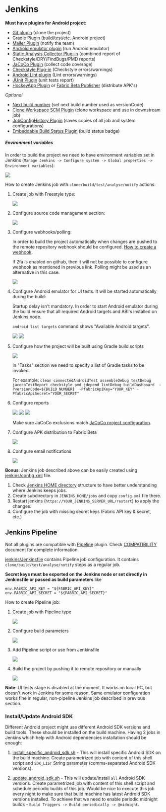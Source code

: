 # Jenkins

**Must have plugins for Android project:**

* [Git plugin](https://wiki.jenkins-ci.org/display/JENKINS/Git+Plugin) (clone the project)
* [Gradle Plugin](https://wiki.jenkins-ci.org/display/JENKINS/Gradle+Plugin) (build/test/etc. Android project)
* [Mailer Plugin](https://wiki.jenkins-ci.org/display/JENKINS/Mailer) (notify the team)
* [Android emulator plugin](https://wiki.jenkins-ci.org/display/JENKINS/Android+Emulator+Plugin) (run Android emulator)
* [Static Analysis Collector Plug-in](https://wiki.jenkins-ci.org/display/JENKINS/Static+Code+Analysis+Plug-ins) (combined report of Checkstyle/DRY/FindBugs/PMD reports) 
* [JaCoCo Plugin](https://wiki.jenkins-ci.org/display/JENKINS/JaCoCo+Plugin) (collect code coverage)
* [Checkstyle Plug-in](https://wiki.jenkins-ci.org/display/JENKINS/Checkstyle+Plugin) (Checkstyle errors/warnings)
* [Android Lint plugin](https://wiki.jenkins-ci.org/display/JENKINS/Android+Lint+Plugin) (Lint errors/warnings)
* [JUnit Plugin](https://wiki.jenkins-ci.org/display/JENKINS/JUnit+Plugin) (unit tests report)
* [HockeyApp Plugin](https://wiki.jenkins-ci.org/display/JENKINS/HockeyApp+Plugin) or [Fabric Beta Publisher](https://wiki.jenkins-ci.org/display/JENKINS/Fabric+Beta+Publisher+Plugin) (distribute APK's)

*Optional*

* [Next build number](https://wiki.jenkins-ci.org/display/JENKINS/Next+Build+Number+Plugin) (set next build number used as versionCode)
* [Clone Workspace SCM Plugin](https://wiki.jenkins-ci.org/display/JENKINS/Clone+Workspace+SCM+Plugin) (clone workspace and use in downstream job)
* [JobConfigHistory Plugin](https://wiki.jenkins-ci.org/display/JENKINS/JobConfigHistory+Plugin) (saves copies of all job and system configurations) 
* [Embeddable Build Status Plugin](https://wiki.jenkins-ci.org/display/JENKINS/Embeddable+Build+Status+Plugin) (build status badge)

##### Environment variables 

In order to build the project we need to have environment variables set in Jenkins (`Manage Jenkins -> Configure system -> Global properties -> Environment variables`):
 
 <img src="/screenshots/jenkins_env_variables.png">

 
How to create Jenkins job with `clone/build/test/analyse/notify` actions:

1. Create job with Freestyle type:

    <img src="/screenshots/freestyle_job_type.png">

2. Configure source code management section:

    <img src="/screenshots/freestyle_source_code_management.png">
    
3. Configure webhooks/polling:
 
    In order to build the project automatically when changes are pushed to the remote repository webhook should be configured. 
    [How to create a webhook](https://wiki.jenkins-ci.org/display/JENKINS/GitHub+Plugin#GitHubPlugin-AutomaticMode%28Jenkinsmanageshooksforjobsbyitself%29).
    
    If 2fa is enabled on github, then it will not be possible to configure webhook as mentioned in previous link.
    Polling might be used as an alternative in this case.   
 
    <img src="/screenshots/freestyle_poll_scm.png">

4. Configure Android emulator for UI tests. It will be started automatically during the build:

    Startup delay isn't mandatory. 
    In order to start Android emulator during the build ensure that all required Android targets and ABI's installed on Jenkins node.
    
    `android list targets` command shows "Available Android targets".
    
    <img src="/screenshots/freestyle_emulator_1.png">
    
    <img src="/screenshots/freestyle_emulator_2.png">
 
5. Configure how the project will be built using Gradle build scripts

    <img src="/screenshots/freestyle_gradle_build.png">
    
    In "Tasks" section  we need to specify a list of Gradle tasks to be invoked.
    
    For example: `clean connectedAndroidTest assembleDebug testDebug jacocoTestReport checkstyle pmd jdepend lintDebug buildDashboard  -PversionCode=${BUILD_NUMBER}  -PfabricApiKey="YOUR_KEY" -PfabricApiSecret="YOUR_SECRET"`
    
6. Configure reports 
    
    <img src="/screenshots/freestyle_lint.png">
    
    <img src="/screenshots/freestyle_junit.png">
    
    <img src="/screenshots/freestyle_jacoco.png">
    
    Make sure JaCoCo exclusions match [JaCoCo project configuration](https://github.com/vgaidarji/ci-matters/tree/master/app/config/jacoco.gradle).
    
7. Configure APK distribution to Fabric Beta

    <img src="/screenshots/freestyle_fabric.png">
 
8. Configure email notifications

    <img src="/screenshots/freestyle_email.png">
 
**Bonus**:
Jenkins job described above can be easily created using [jenkins/config.xml](https://github.com/vgaidarji/ci-matters/tree/master/jenkins/config.xml) file.

1. Check [Jenkins HOME directory](https://wiki.jenkins-ci.org/display/JENKINS/Administering+Jenkins) structure to have better understanding where Jenkins keeps jobs.
2. Create subdirectory in `JENKINS_HOME/jobs` and copy `config.xml` file there.
3. Restart jenkins (`https://YOUR_JENKINS_SERVER_URL/restart`) to apply the changes.
4. Configure the job with missing secret keys (Fabric API key & secret, etc.)
 
## Jenkins Pipeline

Not all plugins are compatible with [Pipeline](https://jenkins.io/doc/book/pipeline/overview/) plugin. Check [COMPATIBILITY](https://github.com/jenkinsci/pipeline-plugin/blob/master/COMPATIBILITY.md) document for complete information.

[jenkins/Jenkinsfile](https://github.com/vgaidarji/ci-matters/tree/master/jenkins/Jenkinsfile) contains Pipeline job configuration.
 It contains `clone/build/test/analyse/notify` steps as a regular job.
 
 **Secret keys must be exported on the Jenkins node or set directly in Jenkinsfile or passed as build parameters** like
 
    env.FABRIC_API_KEY = "${FABRIC_API_KEY}"
    env.FABRIC_API_SECRET = "${FABRIC_API_SECRET}"

How to create Pipeline job:

1. Create job with Pipeline type

    <img src="/screenshots/pipeline_job_type.png">

2. Configure build parameters

    <img src="/screenshots/pipeline_build_params.png">

3. Add Pipeline script or use from Jenkinsfile
    
    <img src="/screenshots/pipeline_jenkins_file.png">
    
4. Build the project by pushing it to remote repository or manually

    <img src="/screenshots/pipeline_build_status.png">

**Note**: UI tests stage is disabled at the moment. 
It works on local PC, but doesn't work in Jenkins for some reason.
Same emulator configuration works fine in regular, non-pipeline Jenkins job described in previous section.

### Install/Update Android SDK

Different Android project might use different Android SDK versions and build tools.
These should be installed on the build machine. 
Having 2 jobs in Jenkins which help with Android dependencies installation should be enough:

1. [install_specific_android_sdk.sh](https://github.com/vgaidarji/ci-matters/tree/master/jenkins/install_specific_android_sdk.sh) - This will install specific Android SDK on the build machine. 
   Create parametrized job with content of this shell script and `SDK_LIST` String parameter (comma-separated Android SDK versions).

2. [update_android_sdk.sh](https://github.com/vgaidarji/ci-matters/tree/master/jenkins/update_android_sdk.sh) - This will update/install `all` Android SDK versions.
   Create parametrized job with content of this shell script and schedule periodic builds of this job. 
   Would be nice to execute this job every night to make sure that build machine has latest Android SDK versions installed.
   To achieve that we need to enable periodic midnight builds - `Build Triggers -> Build periodically -> @midnight`.
   
